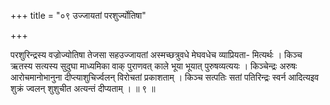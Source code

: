 +++
title = "०९ उज्जायतां परशुर्ज्योतिषा"

+++

परशुरिन्द्रस्य वज्रोज्योतिषा तेजसा सहउज्जायतां अस्मच्छत्रुवधे मेघवधेच व्याप्रियता- मित्यर्थः । किञ्च ऋतस्य सत्यस्य सुदुघा माध्यमिका वाक् पुराणवत् काले भूया भूयात् पुरुषव्यत्ययः । किञ्चेन्द्रः अरुषः आरोचमानोभानुना दीप्त्याशुचिर्ज्वलन् विरोचतां प्रकाशताम् । किञ्च सत्पतिः सतां पतिरिन्द्रः स्वर्न आदित्यइव शुक्रं ज्वलन् शुशुचीत अत्यन्तं दीप्यताम् । ॥ ९ ॥